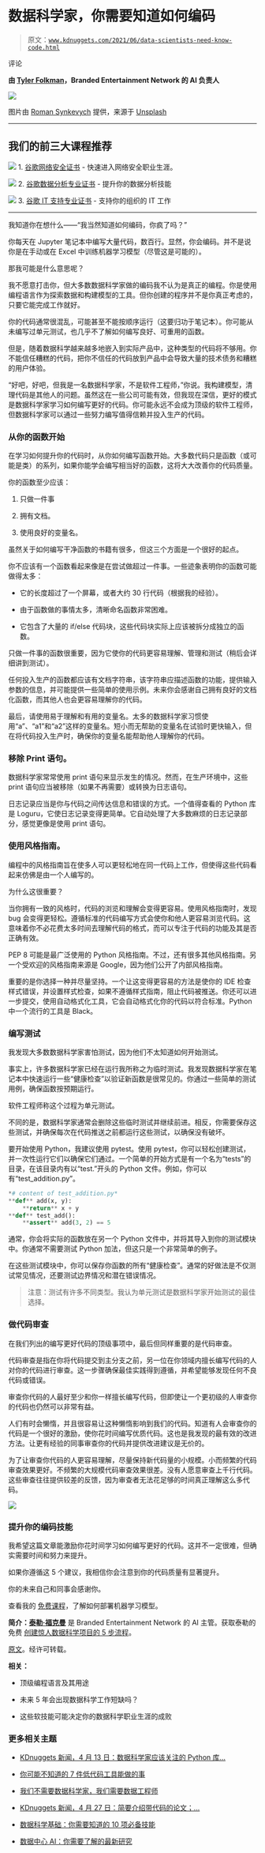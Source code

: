 # 数据科学家，你需要知道如何编码

> 原文：[`www.kdnuggets.com/2021/06/data-scientists-need-know-code.html`](https://www.kdnuggets.com/2021/06/data-scientists-need-know-code.html)

评论

**由 [Tyler Folkman](https://learn.learningwithdata.com/)，Branded Entertainment Network 的 AI 负责人**

![](img/9e7a84b00952ec77bf2d2445db9c77d7.png)

图片由 [Roman Synkevych](https://unsplash.com/@synkevych?utm_source=medium&utm_medium=referral) 提供，来源于 [Unsplash](https://unsplash.com/?utm_source=medium&utm_medium=referral)

* * *

## 我们的前三大课程推荐

![](img/0244c01ba9267c002ef39d4907e0b8fb.png) 1\. [谷歌网络安全证书](https://www.kdnuggets.com/google-cybersecurity) - 快速进入网络安全职业生涯。

![](img/e225c49c3c91745821c8c0368bf04711.png) 2\. [谷歌数据分析专业证书](https://www.kdnuggets.com/google-data-analytics) - 提升你的数据分析技能

![](img/0244c01ba9267c002ef39d4907e0b8fb.png) 3\. [谷歌 IT 支持专业证书](https://www.kdnuggets.com/google-itsupport) - 支持你的组织的 IT 工作

* * *

我知道你在想什么——“我当然知道如何编码，你疯了吗？”

你每天在 Jupyter 笔记本中编写大量代码，数百行。显然，你会编码。并不是说你是在手动或在 Excel 中训练机器学习模型（尽管这是可能的）。

那我可能是什么意思呢？

我不愿意打击你，但大多数数据科学家做的编码我不认为是真正的编程。你是使用编程语言作为探索数据和构建模型的工具。但你创建的程序并不是你真正考虑的，只要它能完成工作就好。

你的代码通常很混乱，可能甚至不能按顺序运行（这要归功于笔记本）。你可能从未编写过单元测试，也几乎不了解如何编写良好、可重用的函数。

但是，随着数据科学越来越多地嵌入到实际产品中，这种类型的代码将不够用。你不能信任糟糕的代码，把你不信任的代码放到产品中会导致大量的技术债务和糟糕的用户体验。

“好吧，好吧，但我是一名数据科学家，不是软件工程师，”你说。我构建模型，清理代码是其他人的问题。虽然这在一些公司可能有效，但我现在深信，更好的模式是数据科学家学习如何编写更好的代码。你可能永远不会成为顶级的软件工程师，但数据科学家可以通过一些努力编写值得信赖并投入生产的代码。

### 从你的函数开始

在学习如何提升你的代码时，从你如何编写函数开始。大多数代码只是函数（或可能是类）的系列，如果你能学会编写相当好的函数，这将大大改善你的代码质量。

你的函数至少应该：

1.  只做一件事

1.  拥有文档。

1.  使用良好的变量名。

虽然关于如何编写干净函数的书籍有很多，但这三个方面是一个很好的起点。

你不应该有一个函数看起来像是在尝试做超过一件事。一些迹象表明你的函数可能做得太多：

+   它的长度超过了一个屏幕，或者大约 30 行代码（根据我的经验）。

+   由于函数做的事情太多，清晰命名函数非常困难。

+   它包含了大量的 if/else 代码块，这些代码块实际上应该被拆分成独立的函数。

只做一件事的函数很重要，因为它使你的代码更容易理解、管理和测试（稍后会详细讲到测试）。

任何投入生产的函数都应该有文档字符串，该字符串应描述函数的功能，提供输入参数的信息，并可能提供一些简单的使用示例。未来你会感谢自己拥有良好的文档化函数，而其他人也会更容易理解你的代码。

最后，请使用易于理解和有用的变量名。太多的数据科学家习惯使用“a”、“a1”和“a2”这样的变量名。短小而无帮助的变量名在试验时更快输入，但在将代码投入生产时，确保你的变量名能帮助他人理解你的代码。

### 移除 Print 语句。

数据科学家常常使用 print 语句来显示发生的情况。然而，在生产环境中，这些 print 语句应当被移除（如果不再需要）或转换为日志语句。

日志记录应当是你与代码之间传达信息和错误的方式。一个值得查看的 Python 库是 Loguru，它使日志记录变得更简单。它自动处理了大多数麻烦的日志记录部分，感觉更像是使用 print 语句。

### 使用风格指南。

编程中的风格指南旨在使多人可以更轻松地在同一代码上工作，但使得这些代码看起来仿佛是由一个人编写的。

为什么这很重要？

当你拥有一致的风格时，代码的浏览和理解会变得更容易。使用风格指南时，发现 bug 会变得更轻松。遵循标准的代码编写方式会使你和他人更容易浏览代码。这意味着你不必花费太多时间去理解代码的格式，而可以专注于代码的功能及其是否正确有效。

PEP 8 可能是最广泛使用的 Python 风格指南。不过，还有很多其他风格指南。另一个受欢迎的风格指南来源是 Google，因为他们公开了内部风格指南。

重要的是你选择一种并尽量坚持。一个让这变得更容易的方法是使你的 IDE 检查样式错误，并设置样式检查，如果不遵循样式指南，阻止代码被推送。你还可以进一步提交，使用自动格式化工具，它会自动格式化你的代码以符合标准。Python 中一个流行的工具是 Black。

### 编写测试

我发现大多数数据科学家害怕测试，因为他们不太知道如何开始测试。

事实上，许多数据科学家已经在运行我所称之为临时测试。我发现数据科学家在笔记本中快速运行一些“健康检查”以验证新函数是很常见的。你通过一些简单的测试用例，确保函数按预期运行。

软件工程师称这个过程为单元测试。

不同的是，数据科学家通常会删除这些临时测试并继续前进。相反，你需要保存这些测试，并确保每次在代码推送之前都运行这些测试，以确保没有破坏。

要开始使用 Python，我建议使用 pytest。使用 pytest，你可以轻松创建测试，并一次性运行它们以确保它们通过。一个简单的开始方式是有一个名为“tests”的目录，在该目录内有以“test.”开头的 Python 文件。例如，你可以有“test_addition.py”。

```py
*# content of test_addition.py*
**def** add(x, y):
    **return** x + y
**def** test_add():
    **assert** add(3, 2) == 5
```

通常，你会将实际的函数放在另一个 Python 文件中，并将其导入到你的测试模块中。你通常不需要测试 Python 加法，但这只是一个非常简单的例子。

在这些测试模块中，你可以保存你函数的所有“健康检查”。通常的好做法是不仅测试常见情况，还要测试边界情况和潜在错误情况。

> 注意：测试有许多不同类型。我认为单元测试是数据科学家开始测试的最佳选择。

### 做代码审查

在我们列出的编写更好代码的顶级事项中，最后但同样重要的是代码审查。

代码审查是指在你将代码提交到主分支之前，另一位在你领域内擅长编写代码的人对你的代码进行审查。这一步骤确保最佳实践得到遵循，并希望能够发现任何不良代码或错误。

审查你代码的人最好至少和你一样擅长编写代码，但即使让一个更初级的人审查你的代码也仍然可以非常有益。

人们有时会懒惰，并且很容易让这种懒惰影响到我们的代码。知道有人会审查你的代码是一个很好的激励，使你花时间编写优质代码。这也是我发现的最有效的改进方法。让更有经验的同事审查你的代码并提供改进建议是无价的。

为了让审查你代码的人更容易理解，尽量保持新代码量的小规模。小而频繁的代码审查效果更好。不频繁的大规模代码审查效果很差。没有人愿意审查上千行代码。这些审查往往提供较差的反馈，因为审查者无法花足够的时间真正理解这么多代码。

![](img/85c2e1cdfc60f4ed301d0b08cc628138.png)

### 提升你的编码技能

我希望这篇文章能激励你花时间学习如何编写更好的代码。这并不一定很难，但确实需要时间和努力来提升。

如果你遵循这 5 个建议，我相信你会注意到你的代码质量有显著提升。

你的未来自己和同事会感谢你。

查看我的 [免费课程](https://bit.ly/3ltZA4s)，了解如何部署机器学习模型。

**简介：[泰勒·福克曼](https://learn.learningwithdata.com/)** 是 Branded Entertainment Network 的 AI 主管。获取泰勒的免费 [创建惊人数据科学项目的 5 步流程](http://bit.ly/39FyHGl)。

[原文](https://towardsdatascience.com/data-scientists-you-need-to-know-how-to-code-9142b2dc74e8)。经许可转载。

**相关：**

+   顶级编程语言及其用途

+   未来 5 年会出现数据科学工作短缺吗？

+   这些软技能可能决定你的数据科学职业生涯的成败

### 更多相关主题

+   [KDnuggets 新闻，4 月 13 日：数据科学家应该关注的 Python 库…](https://www.kdnuggets.com/2022/n15.html)

+   [你可能不知道的 7 件低代码工具能做的事](https://www.kdnuggets.com/2022/09/7-things-didnt-know-could-low-code-tool.html)

+   [我们不需要数据科学家，我们需要数据工程师](https://www.kdnuggets.com/2021/02/dont-need-data-scientists-need-data-engineers.html)

+   [KDnuggets 新闻，4 月 27 日：简要介绍带代码的论文；…](https://www.kdnuggets.com/2022/n17.html)

+   [数据科学基础：你需要知道的 10 项必备技能](https://www.kdnuggets.com/2020/10/data-science-minimum-10-essential-skills.html)

+   [数据中心 AI：你需要了解的最新研究](https://www.kdnuggets.com/2022/02/datacentric-ai-latest-research-need-know.html)

